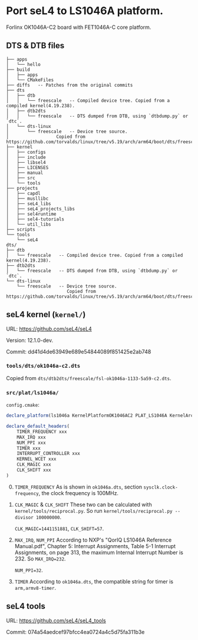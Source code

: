 # Port seL4 to LS1046A platform.

Forlinx OK1046A-C2 board with FET1046A-C core platform.

## DTS & DTB files

```
├── apps
│   └── hello
├── build
│   ├── apps
│   └── CMakeFiles
├── diffs	-- Patches from the original commits
├── dts
│   ├── dtb
│   │   └── freescale	-- Compiled device tree. Copied from a compiled kernel(4.19.238).
│   ├── dtb2dts
│   │   └── freescale	-- DTS dumped from DTB, using `dtbdump.py` or `dtc`.
│   └── dts-linux
│	    └── freescale	-- Device tree source.
│				   Copied from https://github.com/torvalds/linux/tree/v5.19/arch/arm64/boot/dts/freescale.
├── kernel
│   ├── configs
│   ├── include
│   ├── libsel4
│   ├── LICENSES
│   ├── manual
│   ├── src
│   └── tools
├── projects
│   ├── capdl
│   ├── musllibc
│   ├── seL4_libs
│   ├── seL4_projects_libs
│   ├── sel4runtime
│   ├── sel4-tutorials
│   └── util_libs
├── scripts
└── tools
    └── seL4
dts/
├── dtb
│   └── freescale	-- Compiled device tree. Copied from a compiled kernel(4.19.238).
├── dtb2dts
│   └── freescale	-- DTS dumped from DTB, using `dtbdump.py` or `dtc`.
└── dts-linux
    └── freescale	-- Device tree source.
					   Copied from https://github.com/torvalds/linux/tree/v5.19/arch/arm64/boot/dts/freescale.
```


## seL4 kernel (`kernel/`)

URL: https://github.com/seL4/seL4

Version: 12.1.0-dev.

Commit: dd41d4de63949e689e54844089f851425e2ab748

### `tools/dts/ok1046a-c2.dts`

Copied from `dts/dtb2dts/freescale/fsl-ok1046a-1133-5a59-c2.dts`.

### `src/plat/ls1046a/`

`config.cmake`:

```cmake
declare_platform(ls1046a KernelPlatformOK1046AC2 PLAT_LS1046A KernelArchARM)

declare_default_headers(
	TIMER_FREQUENCY xxx
	MAX_IRQ xxx
	NUM_PPI xxx
	TIMER xxx
	INTERRUPT_CONTROLLER xxx
	KERNEL_WCET xxx
	CLK_MAGIC xxx
	CLK_SHIFT xxx
)
```

0. `TIMER_FREQUENCY`
	As is shown in `ok1046a.dts`, section `sysclk.clock-frequency`, the clock frequency is 100MHz.

1.  `CLK_MAGIC` & `CLK_SHIFT`
	These two can be calculated with `kernel/tools/reciprocal.py`. So run `kernel/tools/reciprocal.py --divisor 100000000`.

	`CLK_MAGIC=1441151881`, `CLK_SHIFT=57`.

2.  `MAX_IRQ`, `NUM_PPI`
	According to NXP's "QorIQ LS1046A Reference Manual.pdf", Chapter 5: Interrupt Assignments, Table 5-1 Interrupt Assignments, on page 313, the maximum Internal Interrupt Number is 232. So `MAX_IRQ=232`.

	`NUM_PPI=32`.

3. `TIMER`
	According to `ok1046a.dts`, the compatible string for timer is `arm,armv8-timer`.


## seL4 tools

URL: https://github.com/seL4/seL4_tools

Commit: 074a54aedcef97bfcc4ea0724a4c5d75fa311b3e

